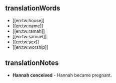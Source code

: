 ## translationWords

* [[en:tw:house]]
* [[en:tw:name]]
* [[en:tw:ramah]]
* [[en:tw:samuel]]
* [[en:tw:sex]]
* [[en:tw:worship]]

## translationNotes

* **Hannah conceived** - Hannah became pregnant.
